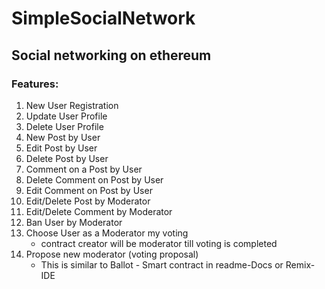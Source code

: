 # SimpleSocialNetwork

## Social networking on ethereum

### Features:
1. New User Registration
2. Update User Profile
3. Delete User Profile
4. New Post by User
5. Edit Post by User
6. Delete Post by User
7. Comment on a Post by User
8. Delete Comment on Post by User
9. Edit Comment on Post by User
10. Edit/Delete Post by Moderator
11. Edit/Delete Comment by Moderator
12. Ban User by Moderator
13. Choose User as a Moderator my voting
    - contract creator will be moderator till voting is completed
14. Propose new moderator (voting proposal)
    - This is similar to Ballot - Smart contract in readme-Docs or Remix-IDE
   
    





